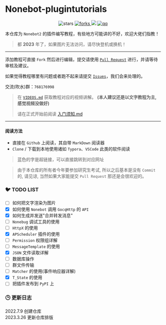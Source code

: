 # Nonebot-plugintutorials
<p align="center">
  <img src="https://img.shields.io/github/stars/MRSlouzk/Nonebot-plugintutorials?style=social" alt="stars">
  <a href="https://github.com/MRSlouzk/Nonebot-plugintutorials/fork">
    <img src="https://img.shields.io/github/forks/MRSlouzk/Nonebot-plugintutorials?label=Fork" alt="forks">
  </a>
  <img src="https://img.shields.io/badge/%E5%AE%8C%E6%88%90%E5%BA%A6-66%25-yellowgreen">
  <a href="https://jq.qq.com/?_wv=1027&k=OrAdhOKy">
    <img src="https://img.shields.io/badge/QQ%E7%BE%A4-768176998-red" alt="qq">
  </a>
</p>  

本仓库为 `Nonebot2` 的插件编写教程，有些地方可能讲的不好，欢迎大佬们指教！
 
> 都 **2023** 年了，如果图片无法访问，请尽快登机或换机！

------

添加教程可直接 `Fork` 然后进行编辑，提交请使用 [`Pull Request`](https://github.com/MRSlouzk/Nonebot-plugintutorials/pulls) 进行，并请等待审核及建议。

如果觉得教程哪里有问题或者跑不起来请提交 [`Issues`](https://github.com/MRSlouzk/Nonebot-plugintutorials/issues)，我们会来处理的。

交流(吹水)群：`768176998`

> 在 [`VIDEOS.md`](VIDEOS.md) 获取教程对应的视频讲解。 **(本人建议还是以文字教程为主, 感觉视频没做好)**
>
> 请在正式开始前阅读 [入门须知.md](https://github.com/MRSlouzk/Nonebot-plugintutorials/blob/main/%E5%85%A5%E9%97%A8%E9%A1%BB%E7%9F%A5.md)

------

#### 阅读方法

- 直接在 `Github` 上阅读，其自带 `MarkDown` 阅读器
- `Clone` / 下载到本地使用诸如 `Typora`、`VSCode` 此类的软件阅读

> 蓝色的字是超链接，可以直接跳转到对应网址

> 由于本仓库的所有者今年要参加研究生考试, 所以之后基本是没有 `Commit` 的, 请见谅, 当然如果大家能提交 `Pull Request` 那还是会很欢迎的。

### 🐦 TODO LIST

- [ ] 如何把文字渲染为图片
- [x] 如何使用 `Nonebot` 调用 `GocqHttp` 的 `API`
- [x] 如何生成并发送"合并转发消息"
- [ ] `Nonebug` 调试工具的使用
- [ ] `HttpX` 的使用
- [x] `APScheduler` 插件的使用
- [ ] `Permission` 权限组详解
- [ ] `MessageTemplate` 的使用
- [x] `JSON` 文件读取详解
- [ ] 数据库操作
- [ ] 群文件传输
- [ ] `Matcher` 的使用(事件响应器详解)
- [x] `T_State` 的使用
- [ ] 把插件发布到 `PyPI` 上

### 🕒 更新日志
2022.7.9 创建仓库  
2023.3.26 更新仓库排版